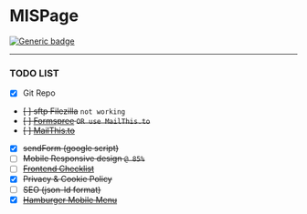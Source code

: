 # MISPage

[![Generic badge](https://img.shields.io/badge/status-incomplete-red.svg)](https://shields.io/)

---

### TODO LIST

- [x] Git Repo
- <strike>[ ] sftp Filezilla</strike> `not working`
- <strike>[ ] [Formspree](https://formspree.io) `OR use MailThis.to`
- <strike>[ ] [MailThis.to](https://mailthis.to/)
- [x] sendForm (google script)
- [ ] Mobile Responsive design `@ 85%`
- [ ] [Frontend Checklist](https://frontendchecklist.io)
- [x] Privacy & Cookie Policy
- [ ] SEO (json-ld format)
- [x] [Hamburger Mobile Menu](https://codepen.io/havardob/pen/zZvLgw?editors=0100)
